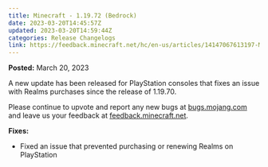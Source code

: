 ```yaml
---
title: Minecraft - 1.19.72 (Bedrock)
date: 2023-03-20T14:45:57Z
updated: 2023-03-20T14:59:44Z
categories: Release Changelogs
link: https://feedback.minecraft.net/hc/en-us/articles/14147067613197-Minecraft-1-19-72-Bedrock
---
```


**Posted:** March 20, 2023

A new update has been released for PlayStation consoles that fixes an issue with Realms purchases since the release of 1.19.70.

Please continue to upvote and report any new bugs at [bugs.mojang.com](https://bugs.mojang.com/) and leave us your feedback at [feedback.minecraft.net](https://feedback.minecraft.net/).

**Fixes:**

- Fixed an issue that prevented purchasing or renewing Realms on PlayStation
